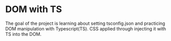 # DOM with TS

The goal of the project is learning about setting tsconfig.json and practicing DOM manipulation with Typescript(TS). CSS applied through injecting it with TS into the DOM.